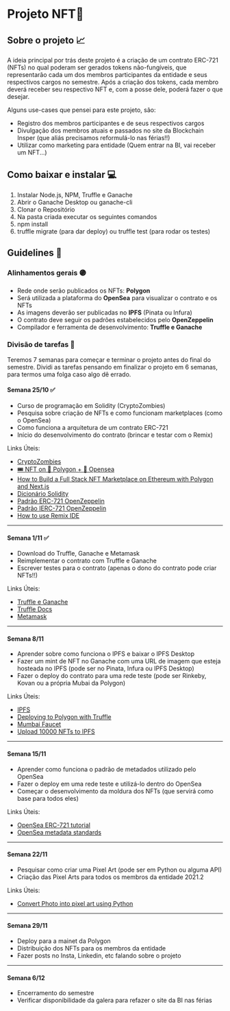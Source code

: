 # Projeto NFT🚀

## Sobre o projeto 📈

A ideia principal por trás deste projeto é a criação de um contrato ERC-721 (NFTs) no qual poderam ser gerados tokens não-fungíveis, que representarão cada um dos membros participantes da entidade e seus respectivos cargos no semestre. Após a criação dos tokens, cada membro deverá receber seu respectivo NFT e, com a posse dele, poderá fazer o que desejar.

Alguns use-cases que pensei para este projeto, são:
  - Registro dos membros participantes e de seus respectivos cargos
  - Divulgação dos membros atuais e passados no site da Blockchain Insper (que aliás precisamos reformulá-lo nas férias!!)
  - Utilizar como marketing para entidade (Quem entrar na BI, vai receber um NFT...)
 
## Como baixar e instalar 💻 
1. Instalar Node.js, NPM, Truffle e Ganache
2. Abrir o Ganache Desktop ou ganache-cli
3. Clonar o Repositório
4. Na pasta criada executar os seguintes comandos
5. npm install
6. truffle migrate (para dar deploy) ou truffle test (para rodar os testes)

## Guidelines 🥶

### Alinhamentos gerais 🟣
- Rede onde serão publicados os NFTs: **Polygon**
- Será utilizada a plataforma do **OpenSea** para visualizar o contrato e os NFTs
- As imagens deverão ser publicadas no **IPFS** (Pinata ou Infura)
- O contrato deve seguir os padrões estabelecidos pelo **OpenZeppelin**
- Compilador e ferramenta de desenvolvimento: **Truffle e Ganache**

### Divisão de tarefas 📅
Teremos 7 semanas para começar e terminar o projeto antes do final do semestre. Dividi as tarefas pensando em finalizar o projeto em 6 semanas, para termos uma folga caso algo dê errado.

#### **Semana 25/10** ✅
- Curso de programação em Solidity (CryptoZombies)
- Pesquisa sobre criação de NFTs e como funcionam marketplaces (como o OpenSea)
- Como funciona a arquitetura de um contrato ERC-721
- Início do desenvolvimento do contrato (brincar e testar com o Remix)

Links Úteis:
- [CryptoZombies](https://cryptozombies.io/pt/course/)
- [🎟 NFT on 💜 Polygon + 🐳 Opensea](https://youtu.be/zgj8ZT4-9lk)
- [How to Build a Full Stack NFT Marketplace on Ethereum with Polygon and Next.js](https://youtu.be/GKJBEEXUha0)
- [Dicionário Solidity](https://solidity-by-example.org/)
- [Padrão ERC-721 OpenZeppelin](https://docs.openzeppelin.com/contracts/4.x/erc721)
- [Padrão IERC-721 OpenZeppelin](https://docs.openzeppelin.com/contracts/4.x/api/token/erc721)
- [How to use Remix IDE](https://medium.com/moonbeam-network/using-the-remix-ide-to-deploy-a-solidity-smart-contract-to-moonbeam-35799261d971)
---

#### **Semana 1/11** ✅
- Download do Truffle, Ganache e Metamask
- Reimplementar o contrato com Truffle e Ganache
- Escrever testes para o contrato (apenas o dono do contrato pode criar NFTs!!)

Links Úteis:
- [Truffle e Ganache](https://www.trufflesuite.com/)
- [Truffle Docs](https://www.trufflesuite.com/docs/truffle/overview)
- [Metamask](https://metamask.io/)
---

#### **Semana 8/11**
- Aprender sobre como funciona o IPFS e baixar o IPFS Desktop
- Fazer um mint de NFT no Ganache com uma URL de imagem que esteja hosteada no IPFS (pode ser no Pinata, Infura ou IPFS Desktop)
- Fazer o deploy do contrato para uma rede teste (pode ser Rinkeby, Kovan ou a própria Mubai da Polygon)

Links Úteis:
- [IPFS](https://ipfs.io/)
- [Deploying to Polygon with Truffle](https://docs.polygon.technology/docs/develop/truffle)
- [Mumbai Faucet](https://faucet.polygon.technology/)
- [Upload 10000 NFTs to IPFS](https://youtu.be/3jizwk6_m1s)
---

#### **Semana 15/11**
- Aprender como funciona o padrão de metadados utilizado pelo OpenSea
- Fazer o deploy em uma rede teste e utilizá-lo dentro do OpenSea
- Começar o desenvolvimento da moldura dos NFTs (que servirá como base para todos eles)

Links Úteis:
- [OpenSea ERC-721 tutorial](https://docs.opensea.io/docs/getting-started)
- [OpenSea metadata standards](https://docs.opensea.io/docs/metadata-standards)
---

#### **Semana 22/11**
- Pesquisar como criar uma Pixel Art (pode ser em Python ou alguma API)
- Criação das Pixel Arts para todos os membros da entidade 2021.2

Links Úteis:
- [Convert Photo into pixel art using Python](https://towardsdatascience.com/convert-photo-into-pixel-art-using-python-d0b9bd235797)
---

#### **Semana 29/11**
- Deploy para a mainet da Polygon
- Distribuição dos NFTs para os membros da entidade
- Fazer posts no Insta, Linkedin, etc falando sobre o projeto
---

#### **Semana 6/12**
- Encerramento do semestre
- Verificar disponibilidade da galera para refazer o site da BI nas férias

